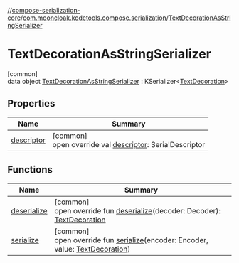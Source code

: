 //[compose-serialization-core](../../../index.md)/[com.mooncloak.kodetools.compose.serialization](../index.md)/[TextDecorationAsStringSerializer](index.md)

# TextDecorationAsStringSerializer

[common]\
data object [TextDecorationAsStringSerializer](index.md) : KSerializer&lt;[TextDecoration](https://developer.android.com/reference/kotlin/androidx/compose/ui/text/style/TextDecoration.html)&gt;

## Properties

| Name | Summary |
|---|---|
| [descriptor](descriptor.md) | [common]<br>open override val [descriptor](descriptor.md): SerialDescriptor |

## Functions

| Name | Summary |
|---|---|
| [deserialize](deserialize.md) | [common]<br>open override fun [deserialize](deserialize.md)(decoder: Decoder): [TextDecoration](https://developer.android.com/reference/kotlin/androidx/compose/ui/text/style/TextDecoration.html) |
| [serialize](serialize.md) | [common]<br>open override fun [serialize](serialize.md)(encoder: Encoder, value: [TextDecoration](https://developer.android.com/reference/kotlin/androidx/compose/ui/text/style/TextDecoration.html)) |
